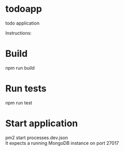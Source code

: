 # todoapp
todo application

Instructions:
# Build   
npm run build   
# Run tests   
npm run test  
# Start application      
pm2 start processes.dev.json  
It expects a running MongoDB instance on port 27017 

